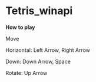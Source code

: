 # Tetris_winapi



**How to play**

Move 

Horizontal: Left Arrow, Right Arrow

Down: Down Arrow, Space

Rotate: Up Arrow